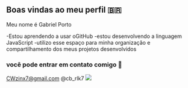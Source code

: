 ## Boas vindas ao meu perfil 🇧🇷

Meu nome é Gabriel Porto

-Estou aprendendo a usar oGitHub
-estou desenvolvendo a linguagem JavaScript
-utilizo esse espaço para minha organização e compartilhamento dos meus projetos desenvolvidos
### você pode entrar em contato comigo 📧

CWzinx7@gmail.com
@cb_rlk7
![](https://media.tenor.com/nAMuwsQmPecAAAAM/clash-royale.gif)
